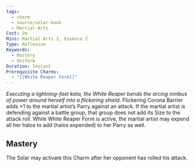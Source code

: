 ```yaml
---
tags:
  - charm
  - source/solar-book
  - Martial-Arts
Cost: 2m
Mins: Martial Arts 3, Essence 2
Type: Reflexive
Keywords:
  - Mastery
  - Uniform
Duration: Instant
Prerequisite Charms:
  - "[[White Reaper Form]]"
---
```

*Executing a lightning-fast kata, the White Reaper bends the arcing nimbus of power around herself into a flickering shield.*
Flickering Corona Barrier adds +1 to the martial artist’s Parry against an attack. If the martial artist is defending against a battle group, that group does not add its Size to the attack roll. While White Reaper Form is active, the martial artist may expend all her halos to add (halos expended) to her Parry as well. 
## Mastery
The Solar may activate this Charm after her opponent has rolled his attack.